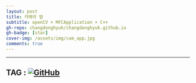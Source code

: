 ```yaml
---
layout: post
title: 카메라 앱
subtitle: openCV + MFCApplication + C++
gh-repo: changdonghyuk/changdonghyuk.github.io
gh-badge: [star]
cover-img: /assets/img/cam_app.jpg
comments: true
---
```

---
 TAG : [![GitHub](https://img.shields.io/badge/github.com/changdonghyuk/rain_CAMARA_APP_Project_MFC-181717?style=for-the-badge&logo=GITHUB&logoColor=white)](https://github.com/changdonghyuk/rain-CAMARA-APP-Project_MFC) 
---
